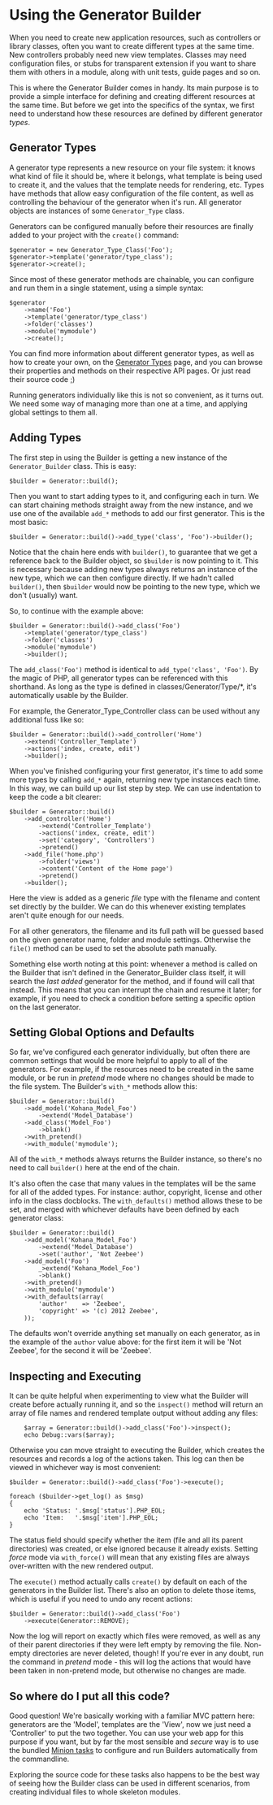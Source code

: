 # Using the Generator Builder

When you need to create new application resources, such as controllers or library classes, often you want to create different types at the same time. New controllers probably need new view templates. Classes may need configuration files, or stubs for transparent extension if you want to share them with others in a module, along with unit tests, guide pages and so on.

This is where the Generator Builder comes in handy.  Its main purpose is to provide a simple interface for defining and creating different resources at the same time.  But before we get into the specifics of the syntax, we first need to understand how these resources are defined by different generator *types*.

## Generator Types

A generator type represents a new resource on your file system: it knows what kind of file it should be, where it belongs, what template is being used to create it, and the values that the template needs for rendering, etc. Types have methods that allow easy configuration of the file content, as well as controlling the behaviour of the generator when it's run. All generator objects are instances of some `Generator_Type` class.

Generators can be configured manually before their resources are finally added to your project with the `create()` command:

	$generator = new Generator_Type_Class('Foo');
	$generator->template('generator/type_class');
	$generator->create();

Since most of these generator methods are chainable, you can configure and run them in a single statement, using a simple syntax:

	$generator
		->name('Foo')
		->template('generator/type_class')
		->folder('classes')
		->module('mymodule')
		->create();

You can find more information about different generator types, as well as how to create your own, on the [Generator Types](types) page, and you can browse their properties and methods on their respective API pages. Or just read their source code ;)

Running generators individually like this is not so convenient, as it turns out.  We need some way of managing more than one at a time, and applying global settings to them all.

## Adding Types

The first step in using the Builder is getting a new instance of the `Generator_Builder` class. This is easy:

	$builder = Generator::build();
	
Then you want to start adding types to it, and configuring each in turn.  We can start chaining methods straight away from the new instance, and we use one of the available `add_*` methods to add our first generator. This is the most basic:

	$builder = Generator::build()->add_type('class', 'Foo')->builder();
	
Notice that the chain here ends with `builder()`, to guarantee that we get a reference back to the Builder object, so `$builder` is now pointing to it.  This is necessary because adding new types always returns an instance of the new type, which we can then configure directly. If we hadn't called `builder()`, then `$builder` would now be pointing to the new type, which we don't (usually) want.

So, to continue with the example above:

	$builder = Generator::build()->add_class('Foo')
		->template('generator/type_class')
		->folder('classes')
		->module('mymodule')
		->builder();

The `add_class('Foo')` method is identical to `add_type('class', 'Foo')`. By the magic of  PHP, all generator types can be referenced with this shorthand. As long as the type is defined in classes/Generator/Type/*, it's automatically usable by the Builder.

For example, the Generator_Type_Controller class can be used without any additional fuss like so:

	$builder = Generator::build()->add_controller('Home')
		->extend('Controller_Template')
		->actions('index, create, edit')
		->builder();

When you've finished configuring your first generator, it's time to add some more types by calling `add_*` again, returning new type instances each time. In this way, we can build up our list step by step. We can use indentation to keep the code a bit clearer:

	$builder = Generator::build()
		->add_controller('Home')
			->extend('Controller_Template')
			->actions('index, create, edit')
			->set('category', 'Controllers')
			->pretend()
		->add_file('home.php')
			->folder('views')
			->content('Content of the Home page')
			->pretend()
		->builder();

Here the view is added as a generic *file* type with the filename and content set directly by the builder. We can do this whenever existing templates aren't quite enough for our needs.

For all other generators, the filename and its full path will be guessed based on the given generator name, folder and module settings. Otherwise the `file()` method can be used to set the absolute path manually.

Something else worth noting at this point: whenever a method is called on the Builder that isn't defined in the Generator_Builder class itself, it will search the *last added* generator for the method, and if found will call that instead. This means that you can interrupt the chain and resume it later; for example, if you need to check a condition before setting a specific option on the last generator.

## Setting Global Options and Defaults

So far, we've configured each generator individually, but often there are common settings that would be more helpful to apply to all of the generators.  For example, if the resources need to be created in the same module, or be run in *pretend* mode where no changes should be made to the file system. The Builder's `with_*` methods allow this:

	$builder = Generator::build()
		->add_model('Kohana_Model_Foo')
			->extend('Model_Database')
		->add_class('Model_Foo')
			->blank()
		->with_pretend()
		->with_module('mymodule');

All of the `with_*` methods always returns the Builder instance, so there's no need to call `builder()` here at the end of the chain.  

It's also often the case that many values in the templates will be the same for all of the added types.  For instance: author, copyright, license and other info in the class docblocks.  The `with_defaults()` method allows these to be set, and merged with whichever defaults have been defined by each generator class:

	$builder = Generator::build()
		->add_model('Kohana_Model_Foo')
			->extend('Model_Database')
			->set('author', 'Not Zeebee')
		->add_model('Foo')
			_>extend('Kohana_Model_Foo')
			->blank()
		->with_pretend()
		->with_module('mymodule')
		->with_defaults(array(
			'author'    => 'Zeebee',
			'copyright' => '(c) 2012 Zeebee',
		));

The defaults won't override anything set manually on each generator, as in the example of the `author` value above: for the first item it will be 'Not Zeebee', for the second it will be 'Zeebee'.

## Inspecting and Executing

It can be quite helpful when experimenting to view what the Builder will create before actually running it, and so the `inspect()` method will return an array of file names and rendered template output without adding any files:

		$array = Generator::build()->add_class('Foo')->inspect();
		echo Debug::vars($array);

Otherwise you can move straight to executing the Builder, which creates the resources and records a log of the actions taken.  This log can then be viewed in whichever way is most convenient:

	$builder = Generator::build()->add_class('Foo')->execute();
	
	foreach ($builder->get_log() as $msg)
	{
		echo 'Status: '.$msg['status'].PHP_EOL;
		echo 'Item:   '.$msg['item'].PHP_EOL;
	}
	
The status field should specify whether the item (file and all its parent directories) was created, or else ignored because it already exists.  Setting *force* mode via `with_force()` will mean that any existing files are always over-written with the new rendered output.

The `execute()` method actually calls `create()` by default on each of the generators in the Builder list. There's also an option to delete those items, which is useful if you need to undo any recent actions:

	$builder = Generator::build()->add_class('Foo')
		->execute(Generator::REMOVE);

Now the log will report on exactly which files were removed, as well as any of their parent directories if they were left empty by removing the file. Non-empty directories are never deleted, though! If you're ever in any doubt, run the command in *pretend* mode - this will log the actions that would have been taken in non-pretend mode, but otherwise no changes are made.

## So where do I put all this code?

Good question! We're basically working with a familiar MVC pattern here: generators are the 'Model', templates are the 'View', now we just need a 'Controller' to put the two together.  You can use your web app for this purpose if you want, but by far the most sensible and *secure* way is to use the bundled [Minion tasks](tasks) to configure and run Builders automatically from the commandline.

Exploring the source code for these tasks also happens to be the best way of seeing how the Builder class can be used in different scenarios, from creating individual files to whole skeleton modules.
